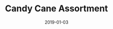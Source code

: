 ---
title: Candy Cane Assortment
date: 2019-01-03
tags:
  - assortment
  - candycane
mainImageFilename: candy_assorted2
mainImageTitle: Candy Cane Assortment
---